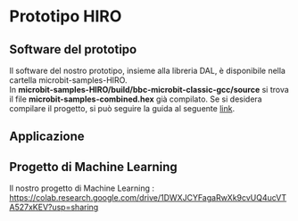 # Prototipo HIRO

## Software del prototipo
Il software del nostro prototipo, insieme alla libreria DAL, è disponibile nella cartella microbit-samples-HIRO. <br>
In <b>microbit-samples-HIRO/build/bbc-microbit-classic-gcc/source</b> si trova il file <b>microbit-samples-combined.hex</b> già compilato.
Se si desidera compilare il progetto, si può seguire la guida al seguente [link](https://lancaster-university.github.io/microbit-docs/offline-toolchains/).

## Applicazione

## Progetto di Machine Learning
Il nostro progetto di Machine Learning : https://colab.research.google.com/drive/1DWXJCYFagaRwXk9cvUQ4ucVTA527xKEV?usp=sharing <p>

